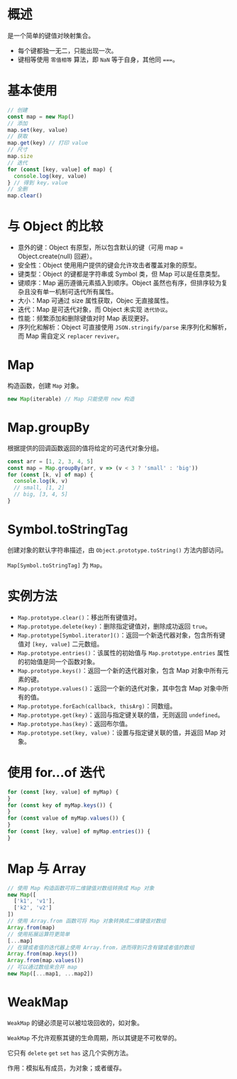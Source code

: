 # 概述

是一个简单的键值对映射集合。

- 每个键都独一无二，只能出现一次。
- 键相等使用 `零值相等` 算法，即 `NaN` 等于自身，其他同 `===`。

# 基本使用

```js
// 创建
const map = new Map()
// 添加
map.set(key, value)
// 获取
map.get(key) // 打印 value
// 尺寸
map.size
// 迭代
for (const [key, value] of map) {
  console.log(key, value)
} // 得到 key，value
// 全删
map.clear()
```

# 与 Object 的比较

- 意外的键：Object 有原型，所以包含默认的键（可用 map = Object.create(null) 回避）。
- 安全性：Object 使用用户提供的键会允许攻击者覆盖对象的原型。
- 键类型：Object 的键都是字符串或 Symbol 类，但 Map 可以是任意类型。
- 键顺序：Map 遍历遵循元素插入到顺序。Object 虽然也有序，但排序较为复杂且没有单一机制可迭代所有属性。
- 大小：Map 可通过 size 属性获取，Objec 无直接属性。
- 迭代：Map 是可迭代对象，而 Object 未实现 `迭代协议`。
- 性能：频繁添加和删除键值对时 Map 表现更好。
- 序列化和解析：Object 可直接使用 `JSON.stringify/parse` 来序列化和解析，而 Map 需自定义 `replacer` `reviver`。

# Map

构造函数，创建 `Map` 对象。

```js
new Map(iterable) // Map 只能使用 new 构造
```

# Map.groupBy

根据提供的回调函数返回的值将给定的可迭代对象分组。

```js
const arr = [1, 2, 3, 4, 5]
const map = Map.groupBy(arr, v => (v < 3 ? 'small' : 'big'))
for (const [k, v] of map) {
  console.log(k, v)
  // small, [1, 2]
  // big, [3, 4, 5]
}
```

# Symbol.toStringTag

创建对象的默认字符串描述，由 `Object.prototype.toString()` 方法内部访问。

`Map[Symbol.toStringTag]` 为 `Map`。

# 实例方法

- `Map.prototype.clear()`：移出所有键值对。
- `Map.prototype.delete(key)`：删除指定键值对，删除成功返回 `true`。
- `Map.prototype[Symbol.iterator]()`：返回一个新迭代器对象，包含所有键值对 `[key, value]` 二元数组。
- `Map.prototype.entries()`：该属性的初始值与 `Map.prototype.entries` 属性的初始值是同一个函数对象。
- `Map.prototype.keys()`：返回一个新的迭代器对象，包含 Map 对象中所有元素的键。
- `Map.prototype.values()`：返回一个新的迭代对象，其中包含 Map 对象中所有的值。
- `Map.prototype.forEach(callback, thisArg)`：同数组。
- `Map.prototype.get(key)`：返回与指定键关联的值，无则返回 `undefined`。
- `Map.prototype.has(key)`：返回布尔值。
- `Map.prototype.set(key, value)`：设置与指定键关联的值，并返回 Map 对象。

# 使用 for...of 迭代

```js
for (const [key, value] of myMap) {
}
for (const key of myMap.keys()) {
}
for (const value of myMap.values()) {
}
for (const [key, value] of myMap.entries()) {
}
```

# Map 与 Array

```js
// 使用 Map 构造函数可将二维键值对数组转换成 Map 对象
new Map([
  ['k1', 'v1'],
  ['k2', 'v2']
])
// 使用 Array.from 函数可将 Map 对象转换成二维键值对数组
Array.from(map)
// 使用拓展运算符更简单
[...map]
// 在键或者值的迭代器上使用 Array.from，进而得到只含有键或者值的数组
Array.from(map.keys())
Array.from(map.values())
// 可以通过数组来合并 map
new Map([...map1, ...map2])
```

# WeakMap

`WeakMap` 的键必须是可以被垃圾回收的，如对象。

`WeakMap` 不允许观察其键的生命周期，所以其键是不可枚举的。

它只有 `delete` `get` `set` `has` 这几个实例方法。

作用：模拟私有成员，为对象；或者缓存。
